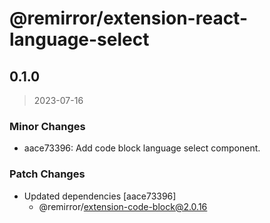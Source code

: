 # @remirror/extension-react-language-select

## 0.1.0

> 2023-07-16

### Minor Changes

- aace73396: Add code block language select component.

### Patch Changes

- Updated dependencies [aace73396]
  - @remirror/extension-code-block@2.0.16
